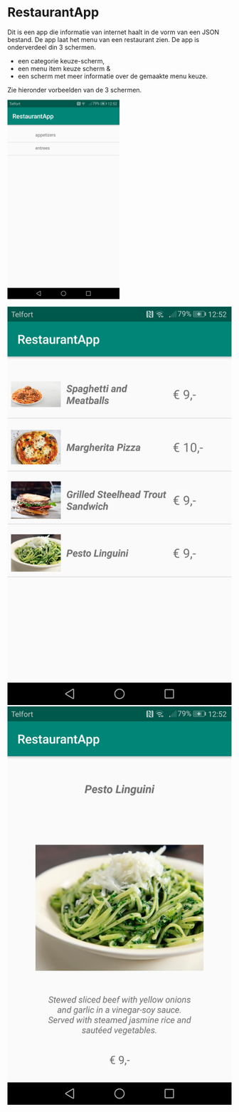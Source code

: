 # RestaurantApp

Dit is een app die informatie van internet haalt in de vorm van een JSON bestand. De app laat het menu van een restaurant zien. 
De app is onderverdeel din 3 schermen.  
- een categorie keuze-scherm,  
- een menu item keuze scherm &  
- een scherm met meer informatie over de gemaakte menu keuze.

Zie hieronder vorbeelden van de 3 schermen.

<img src="https://github.com/Quint-Langeveld/RestaurantApp/blob/master/doc/Screenshot_20181211-125224.png" width="50%" height="50%"/>

![alt text](https://github.com/Quint-Langeveld/RestaurantApp/blob/master/doc/Screenshot_20181211-125230.png)
![alt text](https://github.com/Quint-Langeveld/RestaurantApp/blob/master/doc/Screenshot_20181211-125248.png)
